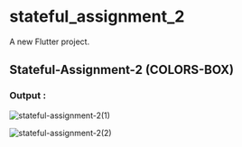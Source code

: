 # stateful_assignment_2

A new Flutter project.

## Stateful-Assignment-2 (COLORS-BOX)

### Output :

![stateful-assignment-2(1)](https://github.com/adityaashinde/flutter-basics/assets/94387380/879791c7-4de7-4194-86bf-61e846f538f7)

![stateful-assignment-2(2)](https://github.com/adityaashinde/flutter-basics/assets/94387380/fee25660-10d1-4294-9d90-8ee892f946ea)
